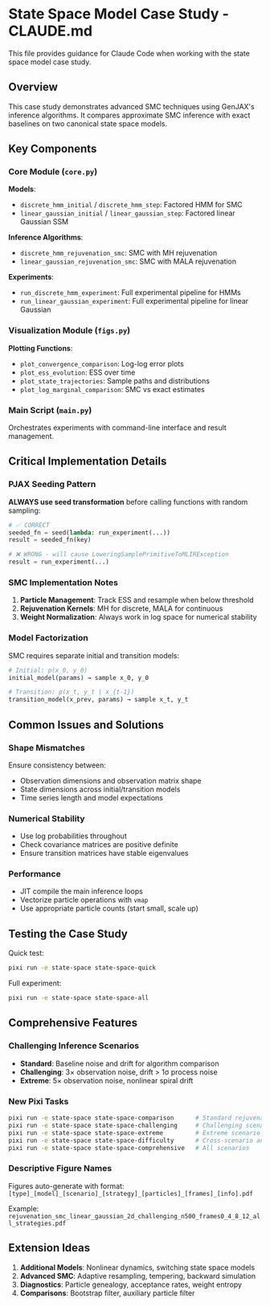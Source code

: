 # State Space Model Case Study - CLAUDE.md

This file provides guidance for Claude Code when working with the state space model case study.

## Overview

This case study demonstrates advanced SMC techniques using GenJAX's inference algorithms. It compares approximate SMC inference with exact baselines on two canonical state space models.

## Key Components

### Core Module (`core.py`)

**Models**:
- `discrete_hmm_initial` / `discrete_hmm_step`: Factored HMM for SMC
- `linear_gaussian_initial` / `linear_gaussian_step`: Factored linear Gaussian SSM

**Inference Algorithms**:
- `discrete_hmm_rejuvenation_smc`: SMC with MH rejuvenation
- `linear_gaussian_rejuvenation_smc`: SMC with MALA rejuvenation

**Experiments**:
- `run_discrete_hmm_experiment`: Full experimental pipeline for HMMs
- `run_linear_gaussian_experiment`: Full experimental pipeline for linear Gaussian

### Visualization Module (`figs.py`)

**Plotting Functions**:
- `plot_convergence_comparison`: Log-log error plots
- `plot_ess_evolution`: ESS over time
- `plot_state_trajectories`: Sample paths and distributions
- `plot_log_marginal_comparison`: SMC vs exact estimates

### Main Script (`main.py`)

Orchestrates experiments with command-line interface and result management.

## Critical Implementation Details

### PJAX Seeding Pattern

**ALWAYS use seed transformation** before calling functions with random sampling:

```python
# ✅ CORRECT
seeded_fn = seed(lambda: run_experiment(...))
result = seeded_fn(key)

# ❌ WRONG - will cause LoweringSamplePrimitiveToMLIRException
result = run_experiment(...)
```

### SMC Implementation Notes

1. **Particle Management**: Track ESS and resample when below threshold
2. **Rejuvenation Kernels**: MH for discrete, MALA for continuous
3. **Weight Normalization**: Always work in log space for numerical stability

### Model Factorization

SMC requires separate initial and transition models:

```python
# Initial: p(x_0, y_0)
initial_model(params) → sample x_0, y_0

# Transition: p(x_t, y_t | x_{t-1})
transition_model(x_prev, params) → sample x_t, y_t
```

## Common Issues and Solutions

### Shape Mismatches

Ensure consistency between:
- Observation dimensions and observation matrix shape
- State dimensions across initial/transition models
- Time series length and model expectations

### Numerical Stability

- Use log probabilities throughout
- Check covariance matrices are positive definite
- Ensure transition matrices have stable eigenvalues

### Performance

- JIT compile the main inference loops
- Vectorize particle operations with `vmap`
- Use appropriate particle counts (start small, scale up)

## Testing the Case Study

Quick test:
```bash
pixi run -e state-space state-space-quick
```

Full experiment:
```bash
pixi run -e state-space state-space-all
```

## Comprehensive Features

### Challenging Inference Scenarios
- **Standard**: Baseline noise and drift for algorithm comparison
- **Challenging**: 3× observation noise, drift > 1σ process noise
- **Extreme**: 5× observation noise, nonlinear spiral drift

### New Pixi Tasks
```bash
pixi run -e state-space state-space-comparison      # Standard rejuvenation comparison
pixi run -e state-space state-space-challenging     # Challenging scenario
pixi run -e state-space state-space-extreme         # Extreme scenario
pixi run -e state-space state-space-difficulty      # Cross-scenario analysis
pixi run -e state-space state-space-comprehensive   # All scenarios
```

### Descriptive Figure Names
Figures auto-generate with format: `[type]_[model]_[scenario]_[strategy]_[particles]_[frames]_[info].pdf`

Example: `rejuvenation_smc_linear_gaussian_2d_challenging_n500_frames0_4_8_12_all_strategies.pdf`

## Extension Ideas

1. **Additional Models**: Nonlinear dynamics, switching state space models
2. **Advanced SMC**: Adaptive resampling, tempering, backward simulation
3. **Diagnostics**: Particle genealogy, acceptance rates, weight entropy
4. **Comparisons**: Bootstrap filter, auxiliary particle filter
